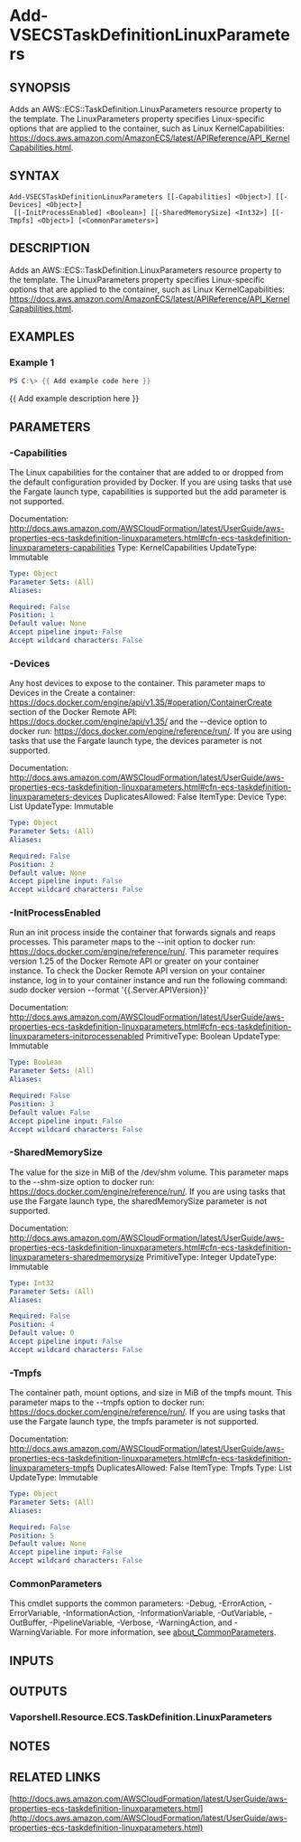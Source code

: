# Add-VSECSTaskDefinitionLinuxParameters

## SYNOPSIS
Adds an AWS::ECS::TaskDefinition.LinuxParameters resource property to the template.
The LinuxParameters property specifies Linux-specific options that are applied to the container, such as Linux KernelCapabilities: https://docs.aws.amazon.com/AmazonECS/latest/APIReference/API_KernelCapabilities.html.

## SYNTAX

```
Add-VSECSTaskDefinitionLinuxParameters [[-Capabilities] <Object>] [[-Devices] <Object>]
 [[-InitProcessEnabled] <Boolean>] [[-SharedMemorySize] <Int32>] [[-Tmpfs] <Object>] [<CommonParameters>]
```

## DESCRIPTION
Adds an AWS::ECS::TaskDefinition.LinuxParameters resource property to the template.
The LinuxParameters property specifies Linux-specific options that are applied to the container, such as Linux KernelCapabilities: https://docs.aws.amazon.com/AmazonECS/latest/APIReference/API_KernelCapabilities.html.

## EXAMPLES

### Example 1
```powershell
PS C:\> {{ Add example code here }}
```

{{ Add example description here }}

## PARAMETERS

### -Capabilities
The Linux capabilities for the container that are added to or dropped from the default configuration provided by Docker.
If you are using tasks that use the Fargate launch type, capabilities is supported but the add parameter is not supported.

Documentation: http://docs.aws.amazon.com/AWSCloudFormation/latest/UserGuide/aws-properties-ecs-taskdefinition-linuxparameters.html#cfn-ecs-taskdefinition-linuxparameters-capabilities
Type: KernelCapabilities
UpdateType: Immutable

```yaml
Type: Object
Parameter Sets: (All)
Aliases:

Required: False
Position: 1
Default value: None
Accept pipeline input: False
Accept wildcard characters: False
```

### -Devices
Any host devices to expose to the container.
This parameter maps to Devices in the Create a container: https://docs.docker.com/engine/api/v1.35/#operation/ContainerCreate section of the Docker Remote API: https://docs.docker.com/engine/api/v1.35/ and the --device option to docker run: https://docs.docker.com/engine/reference/run/.
If you are using tasks that use the Fargate launch type, the devices parameter is not supported.

Documentation: http://docs.aws.amazon.com/AWSCloudFormation/latest/UserGuide/aws-properties-ecs-taskdefinition-linuxparameters.html#cfn-ecs-taskdefinition-linuxparameters-devices
DuplicatesAllowed: False
ItemType: Device
Type: List
UpdateType: Immutable

```yaml
Type: Object
Parameter Sets: (All)
Aliases:

Required: False
Position: 2
Default value: None
Accept pipeline input: False
Accept wildcard characters: False
```

### -InitProcessEnabled
Run an init process inside the container that forwards signals and reaps processes.
This parameter maps to the --init option to docker run: https://docs.docker.com/engine/reference/run/.
This parameter requires version 1.25 of the Docker Remote API or greater on your container instance.
To check the Docker Remote API version on your container instance, log in to your container instance and run the following command: sudo docker version --format '{{.Server.APIVersion}}'

Documentation: http://docs.aws.amazon.com/AWSCloudFormation/latest/UserGuide/aws-properties-ecs-taskdefinition-linuxparameters.html#cfn-ecs-taskdefinition-linuxparameters-initprocessenabled
PrimitiveType: Boolean
UpdateType: Immutable

```yaml
Type: Boolean
Parameter Sets: (All)
Aliases:

Required: False
Position: 3
Default value: False
Accept pipeline input: False
Accept wildcard characters: False
```

### -SharedMemorySize
The value for the size in MiB of the /dev/shm volume.
This parameter maps to the --shm-size option to docker run: https://docs.docker.com/engine/reference/run/.
If you are using tasks that use the Fargate launch type, the sharedMemorySize parameter is not supported.

Documentation: http://docs.aws.amazon.com/AWSCloudFormation/latest/UserGuide/aws-properties-ecs-taskdefinition-linuxparameters.html#cfn-ecs-taskdefinition-linuxparameters-sharedmemorysize
PrimitiveType: Integer
UpdateType: Immutable

```yaml
Type: Int32
Parameter Sets: (All)
Aliases:

Required: False
Position: 4
Default value: 0
Accept pipeline input: False
Accept wildcard characters: False
```

### -Tmpfs
The container path, mount options, and size in MiB of the tmpfs mount.
This parameter maps to the --tmpfs option to docker run: https://docs.docker.com/engine/reference/run/.
If you are using tasks that use the Fargate launch type, the tmpfs parameter is not supported.

Documentation: http://docs.aws.amazon.com/AWSCloudFormation/latest/UserGuide/aws-properties-ecs-taskdefinition-linuxparameters.html#cfn-ecs-taskdefinition-linuxparameters-tmpfs
DuplicatesAllowed: False
ItemType: Tmpfs
Type: List
UpdateType: Immutable

```yaml
Type: Object
Parameter Sets: (All)
Aliases:

Required: False
Position: 5
Default value: None
Accept pipeline input: False
Accept wildcard characters: False
```

### CommonParameters
This cmdlet supports the common parameters: -Debug, -ErrorAction, -ErrorVariable, -InformationAction, -InformationVariable, -OutVariable, -OutBuffer, -PipelineVariable, -Verbose, -WarningAction, and -WarningVariable. For more information, see [about_CommonParameters](http://go.microsoft.com/fwlink/?LinkID=113216).

## INPUTS

## OUTPUTS

### Vaporshell.Resource.ECS.TaskDefinition.LinuxParameters
## NOTES

## RELATED LINKS

[http://docs.aws.amazon.com/AWSCloudFormation/latest/UserGuide/aws-properties-ecs-taskdefinition-linuxparameters.html](http://docs.aws.amazon.com/AWSCloudFormation/latest/UserGuide/aws-properties-ecs-taskdefinition-linuxparameters.html)


